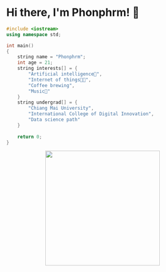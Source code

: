 # Hi there, I'm Phonphrm! 👋

```c++
#include <iostream>
using namespace std;

int main()
{
    string name = "Phonphrm";
    int age = 21;
    string interests[] = {
        "Artificial intelligence🤖",
        "Internet of things👨‍💻",
        "Coffee brewing",
        "Music🎵"
    }
    string undergrad[] = {
        "Chiang Mai University",
        "International College of Digital Innovation",
        "Data science path"
    }
    
    return 0;
}
```

<div id="header" align="center">
  <img src="https://c.tenor.com/GfSX-u7VGM4AAAAC/coding.gif" width="300"/>
</div>

